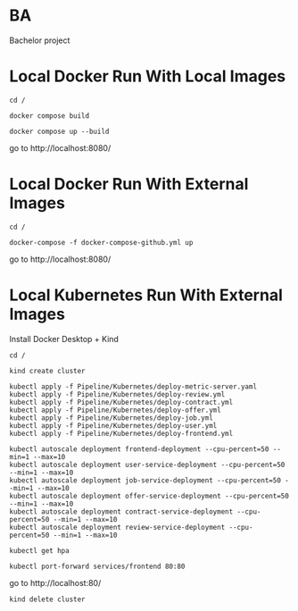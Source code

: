 # BA
Bachelor project

# Local Docker Run With Local Images
```cd /```

```docker compose build```

```docker compose up --build```

go to http://localhost:8080/

# Local Docker Run With External Images
```cd /```

```docker-compose -f docker-compose-github.yml up```

go to http://localhost:8080/

# Local Kubernetes Run With External Images
Install Docker Desktop + Kind

```cd /```

```kind create cluster```

```
kubectl apply -f Pipeline/Kubernetes/deploy-metric-server.yaml
kubectl apply -f Pipeline/Kubernetes/deploy-review.yml
kubectl apply -f Pipeline/Kubernetes/deploy-contract.yml
kubectl apply -f Pipeline/Kubernetes/deploy-offer.yml
kubectl apply -f Pipeline/Kubernetes/deploy-job.yml
kubectl apply -f Pipeline/Kubernetes/deploy-user.yml
kubectl apply -f Pipeline/Kubernetes/deploy-frontend.yml
```

```
kubectl autoscale deployment frontend-deployment --cpu-percent=50 --min=1 --max=10
kubectl autoscale deployment user-service-deployment --cpu-percent=50 --min=1 --max=10
kubectl autoscale deployment job-service-deployment --cpu-percent=50 --min=1 --max=10
kubectl autoscale deployment offer-service-deployment --cpu-percent=50 --min=1 --max=10
kubectl autoscale deployment contract-service-deployment --cpu-percent=50 --min=1 --max=10
kubectl autoscale deployment review-service-deployment --cpu-percent=50 --min=1 --max=10
```

```kubectl get hpa```

```kubectl port-forward services/frontend 80:80```

go to http://localhost:80/

```kind delete cluster```
